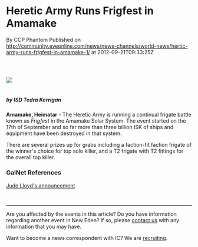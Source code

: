 # Heretic Army Runs Frigfest in Amamake
By CCP Phantom
Published on http://community.eveonline.com/news/news-channels/world-news/hertic-army-runs-frigfest-in-amamake-1/ at 2012-09-21T09:33:25Z

### &nbsp;

 ![](http://www.eve-ic.net/media/assets/icarticlebanner.png)  
 &nbsp;

##### by ISD Tedra Kerrigan

**Amamake, Heimatar** - The Heretic Army is running a continual frigate battle known as _Frigfest_ in the Amamake Solar System. The event started on the 17th of September and so far more than three billion ISK of ships and equipment have been destroyed in that system.

There are several prizes up for grabs including a faction-fit faction frigate of the winner's choice for top solo killer, and a T2 frigate with T2 fittings for the overall top killer.

### GalNet References

[Jude Lloyd's announcement](https://forums.eveonline.com/default.aspx?g=posts&t=121264)

&nbsp;

* * *

Are you affected by the events in this article? Do you have information regarding another event in New Eden? If so, please [contact us](http://www.eveonline.com/news.asp?a=submitrp) with any information that you may have.

Want to become a news correspondent with IC? We are [recruiting](http://www.eveonline.com/isd.asp).

